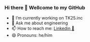 ### Hi there 👋 Wellcome to my GitHub
- 📃 I’m currently working on TK25.inc
- 💬 Ask me about engineering 
- 📫 How to reach me: [Linkedin 💼]([https://www.linkedin.com/in/thanghoang07])
- 😄 Pronouns: he/him 

<!--
✨ _special_ ✨ repository because its `README.md` (this file) appears on your GitHub profile.

Here are some ideas to get you started:

- 🔭 I’m currently working on ...
- 🌱 I’m currently learning ...
- 👯 I’m looking to collaborate on ...
- 🤔 I’m looking for help with ...
- 💬 Ask me about ...
- 📫 How to reach me: ...
- 😄 Pronouns: ...
- ⚡ Fun fact: ...
--> 
